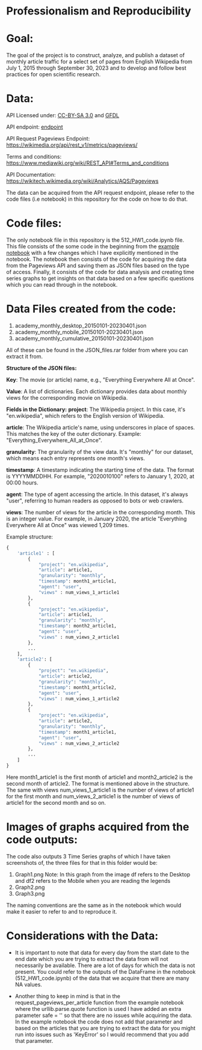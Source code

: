 # Professionalism and Reproducibility

# Goal:

The goal of the project is to construct, analyze, and publish a dataset of monthly article traffic for a select set of pages from English Wikipedia from July 1, 2015 through September 30, 2023 and to develop and follow best practices for open scientific research.

# Data:

API Licensed under: [CC-BY-SA 3.0](https://creativecommons.org/licenses/by-sa/3.0/) and [GFDL](https://www.gnu.org/licenses/fdl-1.3.html)

API endpoint: [endpoint](https://wikimedia.org/api/rest_v1/#!/Pageviews_data/get_metrics_pageviews_aggregate_project_access_agent_granularity_start_end)  

API Request Pageviews Endpoint: https://wikimedia.org/api/rest_v1/metrics/pageviews/

Terms and conditions: https://www.mediawiki.org/wiki/REST_API#Terms_and_conditions

API Documentation:  https://wikitech.wikimedia.org/wiki/Analytics/AQS/Pageviews

The data can be acquired from the API request endpoint, please refer to the code files (i.e notebook) in this repository for the code on how to do that.

# Code files:

The only notebook file in this repository is the 512_HW1_code.ipynb file. This file consists of the some code in the beginning from the [example notebook](https://colab.research.google.com/corgiredirector?site=https%3A%2F%2Fdrive.google.com%2Ffile%2Fd%2F1XjFhd3eXx704tcdfQ4Q1OQn0LWKCRNJm%2Fview%3Fusp%3Dsharing) with a few changes which I have explicitly mentioned in the notebook. The notebook then consists of the code for acquiring the data from the Pageviews API and saving them as JSON files based on the type of access. Finally, it consists of the code for data analysis and creating time series graphs to get insights on that data based on a few specific questions which you can read through in the notebook.


# Data Files created from the code:

1) academy_monthly_desktop_20150101-20230401.json
2) academy_monthly_mobile_20150101-20230401.json
3) academy_monthly_cumulative_20150101-20230401.json

All of these can be found in the JSON_files.rar folder from where you can extract it from.

**Structure of the JSON files:**

**Key**: The movie (or article) name, e.g., "Everything Everywhere All at Once".

**Value**: A list of dictionaries. Each dictionary provides data about monthly views for the corresponding movie on Wikipedia.

**Fields in the Dictionary:**
**project**: The Wikipedia project. In this case, it's "en.wikipedia", which refers to the English version of Wikipedia.

**article**: The Wikipedia article's name, using underscores in place of spaces. This matches the key of the outer dictionary. Example: "Everything_Everywhere_All_at_Once".

**granularity**: The granularity of the view data. It's "monthly" for our dataset, which means each entry represents one month's views.

**timestamp**: A timestamp indicating the starting time of the data. The format is YYYYMMDDHH. For example, "2020010100" refers to January 1, 2020, at 00:00 hours.

**agent**: The type of agent accessing the article. In this dataset, it's always "user", referring to human readers as opposed to bots or web crawlers.

**views**: The number of views for the article in the corresponding month. This is an integer value. For example, in January 2020, the article "Everything Everywhere All at Once" was viewed 1,209 times.

Example structure:

```python
{
    'article1' : [
        {
            "project": "en.wikipedia", 
            "article": article1,
            "granularity": "monthly",
            "timestamp": month1_article1,
            "agent": "user",
            "views" : num_views_1_article1
        },
        {
            "project": "en.wikipedia", 
            "article": article1,
            "granularity": "monthly",
            "timestamp": month2_article1,
            "agent": "user",
            "views" : num_views_2_article1
        },
        ...
    ],
    'article2': [
        {
            "project": "en.wikipedia", 
            "article": article2,
            "granularity": "monthly",
            "timestamp": month1_article2,
            "agent": "user",
            "views" : num_views_1_article2
        },    
        {
            "project": "en.wikipedia", 
            "article": article2,
            "granularity": "monthly",
            "timestamp": month1_article1,
            "agent": "user",
            "views" : num_views_2_article2
        },
        ...
    ]
}
```

Here month1_article1 is the first month of article1 and month2_article2 is the second month of article2. The format is mentioned above in the structure. The same with views num_views_1_article1 is the number of views of article1 for the first month and num_views_2_article1 is the number of views of article1 for the second month and so on.

# Images of graphs acquired from the code outputs:

The code also outputs 3 Time Series graphs of which I have taken screenshots of, the three files for that in this folder would be:
1) Graph1.png Note: In this graph from the image df refers to the Desktop and df2 refers to the Mobile when you are reading the legends
2) Graph2.png
3) Graph3.png

The naming conventions are the same as in the notebook which would make it easier to refer to and to reproduce it.

# Considerations with the Data:

- It is important to note that data for every day from the start date to the end date which you are trying to extract the data from will not necessarily be available. There are a lot of days for which the data is not present. You could refer to the outputs of the DataFrame in the notebook (512_HW1_code.ipynb) of the data that we acquire that there are many NA values.

- Another thing to keep in mind is that in the request_pageviews_per_article function from the example notebook where the urllib.parse.quote function is used I have added an extra parameter safe = '' so that there are no issues while acquiring the data. In the example notebook the code does not add that parameter and based on the articles that you are trying to extract the data for you might run into issues such as 'KeyError' so I would recommend that you add that parameter.



